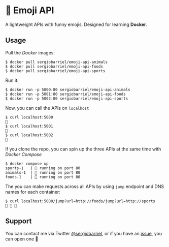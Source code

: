 # 🐒 Emoji API

A lightweight APIs with funny emojis. Designed for learning **Docker**.

## Usage

Pull the *Docker* images:

```shell
$ docker pull sergiobarriel/emoji-api-animals
$ docker pull sergiobarriel/emoji-api-foods
$ docker pull sergiobarriel/emoji-api-sports
```

Run it:

```shell
$ docker run -p 5000:80 sergiobarriel/emoji-api-animals
$ docker run -p 5001:80 sergiobarriel/emoji-api-foods
$ docker run -p 5002:80 sergiobarriel/emoji-api-sports
```

Now, you can call the APIs on `localhost`

```shell
$ curl localhost:5000
🐖
$ curl localhost:5001
🍔
$ curl localhost:5002
🏈
```

If you clone the repo, you can spin up the three APIs at the same time with *Docker Compose*

```shell
$ docker compose up
sports-1   | 🏓 running on port 80
animals-1  | 🦀 running on port 80
foods-1    | 🍜 running on port 80
```

The you can make requests across all APIs by using `jump` endpoint and DNS names for each container:

```shell
$ curl localhost:5000/jump?url=http://foods/jump?url=http://sports
🐖 🍔 🏈
```

## Support

You can contact me via Twitter [@sergiobarriel](https://twitter.com/sergiobarriel), or if you have an [issue](https://github.com/sergiobarriel/emoji-api/issues), you can open one 🙂
